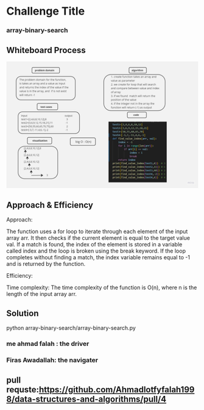 # Challenge Title
### array-binary-search
## Whiteboard Process
![code-challenge3](./code%20challnge%203.jpg)

## Approach & Efficiency
Approach:

The function uses a for loop to iterate through each element of the input array arr. It then checks if the current element is equal to the target value val. If a match is found, the index of the element is stored in a variable called index and the loop is broken using the break keyword. If the loop completes without finding a match, the index variable remains equal to -1 and is returned by the function.

Efficiency:

Time complexity: The time complexity of the function is O(n), where n is the length of the input array arr.
## Solution
 python array-binary-search/array-binary-search.py

 ### me ahmad falah : the driver   
 ### Firas Awadallah: the navigater
 ## pull requste:https://github.com/Ahmadlotfyfalah1998/data-structures-and-algorithms/pull/4
